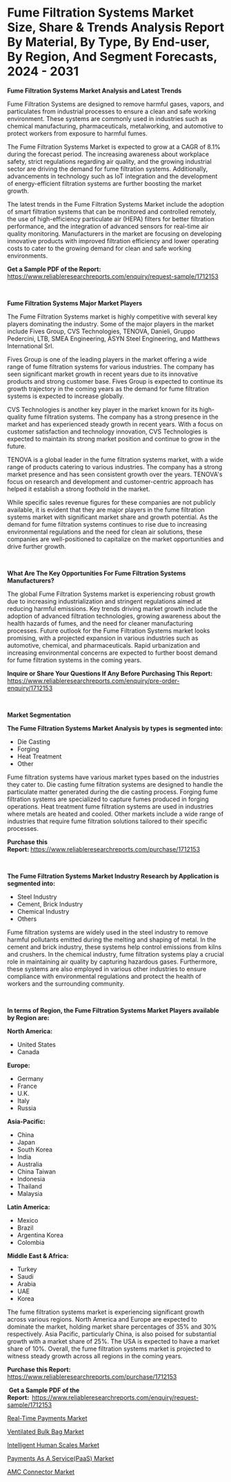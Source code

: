 <p><h1>Fume Filtration Systems Market Size, Share & Trends Analysis Report By Material, By Type, By End-user, By Region, And Segment Forecasts, 2024 - 2031</h1></p><p><strong>Fume Filtration Systems Market Analysis and Latest Trends</strong></p>
<p><p>Fume Filtration Systems are designed to remove harmful gases, vapors, and particulates from industrial processes to ensure a clean and safe working environment. These systems are commonly used in industries such as chemical manufacturing, pharmaceuticals, metalworking, and automotive to protect workers from exposure to harmful fumes. </p><p>The Fume Filtration Systems Market is expected to grow at a CAGR of 8.1% during the forecast period. The increasing awareness about workplace safety, strict regulations regarding air quality, and the growing industrial sector are driving the demand for fume filtration systems. Additionally, advancements in technology such as IoT integration and the development of energy-efficient filtration systems are further boosting the market growth.</p><p>The latest trends in the Fume Filtration Systems Market include the adoption of smart filtration systems that can be monitored and controlled remotely, the use of high-efficiency particulate air (HEPA) filters for better filtration performance, and the integration of advanced sensors for real-time air quality monitoring. Manufacturers in the market are focusing on developing innovative products with improved filtration efficiency and lower operating costs to cater to the growing demand for clean and safe working environments.</p></p>
<p><strong>Get a Sample PDF of the Report:&nbsp;</strong> <a href="https://www.reliableresearchreports.com/enquiry/request-sample/1712153">https://www.reliableresearchreports.com/enquiry/request-sample/1712153</a></p>
<p>&nbsp;</p>
<p><strong>Fume Filtration Systems Major Market Players</strong></p>
<p><p>The Fume Filtration Systems market is highly competitive with several key players dominating the industry. Some of the major players in the market include Fives Group, CVS Technologies, TENOVA, Danieli, Gruppo Pedercini, LTB, SMEA Engineering, ASYN Steel Engineering, and Matthews International Srl.</p><p>Fives Group is one of the leading players in the market offering a wide range of fume filtration systems for various industries. The company has seen significant market growth in recent years due to its innovative products and strong customer base. Fives Group is expected to continue its growth trajectory in the coming years as the demand for fume filtration systems is expected to increase globally.</p><p>CVS Technologies is another key player in the market known for its high-quality fume filtration systems. The company has a strong presence in the market and has experienced steady growth in recent years. With a focus on customer satisfaction and technology innovation, CVS Technologies is expected to maintain its strong market position and continue to grow in the future.</p><p>TENOVA is a global leader in the fume filtration systems market, with a wide range of products catering to various industries. The company has a strong market presence and has seen consistent growth over the years. TENOVA's focus on research and development and customer-centric approach has helped it establish a strong foothold in the market.</p><p>While specific sales revenue figures for these companies are not publicly available, it is evident that they are major players in the fume filtration systems market with significant market share and growth potential. As the demand for fume filtration systems continues to rise due to increasing environmental regulations and the need for clean air solutions, these companies are well-positioned to capitalize on the market opportunities and drive further growth.</p></p>
<p>&nbsp;</p>
<p><strong>What Are The Key Opportunities For Fume Filtration Systems Manufacturers?</strong></p>
<p><p>The global Fume Filtration Systems market is experiencing robust growth due to increasing industrialization and stringent regulations aimed at reducing harmful emissions. Key trends driving market growth include the adoption of advanced filtration technologies, growing awareness about the health hazards of fumes, and the need for cleaner manufacturing processes. Future outlook for the Fume Filtration Systems market looks promising, with a projected expansion in various industries such as automotive, chemical, and pharmaceuticals. Rapid urbanization and increasing environmental concerns are expected to further boost demand for fume filtration systems in the coming years.</p></p>
<p><strong>Inquire or Share Your Questions If Any Before Purchasing This Report:</strong> <a href="https://www.reliableresearchreports.com/enquiry/pre-order-enquiry/1712153">https://www.reliableresearchreports.com/enquiry/pre-order-enquiry/1712153</a></p>
<p>&nbsp;</p>
<p><strong>Market Segmentation</strong></p>
<p><strong>The Fume Filtration Systems Market Analysis by types is segmented into:</strong></p>
<p><ul><li>Die Casting</li><li>Forging</li><li>Heat Treatment</li><li>Other</li></ul></p>
<p><p>Fume filtration systems have various market types based on the industries they cater to. Die casting fume filtration systems are designed to handle the particulate matter generated during the die casting process. Forging fume filtration systems are specialized to capture fumes produced in forging operations. Heat treatment fume filtration systems are used in industries where metals are heated and cooled. Other markets include a wide range of industries that require fume filtration solutions tailored to their specific processes.</p></p>
<p><strong>Purchase this Report:&nbsp;</strong><a href="https://www.reliableresearchreports.com/purchase/1712153">https://www.reliableresearchreports.com/purchase/1712153</a></p>
<p>&nbsp;</p>
<p><strong>The Fume Filtration Systems Market Industry Research by Application is segmented into:</strong></p>
<p><ul><li>Steel Industry</li><li>Cement, Brick Industry</li><li>Chemical Industry</li><li>Others</li></ul></p>
<p><p>Fume filtration systems are widely used in the steel industry to remove harmful pollutants emitted during the melting and shaping of metal. In the cement and brick industry, these systems help control emissions from kilns and crushers. In the chemical industry, fume filtration systems play a crucial role in maintaining air quality by capturing hazardous gases. Furthermore, these systems are also employed in various other industries to ensure compliance with environmental regulations and protect the health of workers and the surrounding community.</p></p>
<p>&nbsp;</p>
<p><strong>In terms of Region, the Fume Filtration Systems Market Players available by Region are:</strong></p>
<p>
    <p> <strong> North America: </strong>
        <ul>
            <li>United States</li>
            <li>Canada</li>
        </ul>
        </p> 
    <p> <strong> Europe: </strong>
        <ul>
            <li>Germany</li>
            <li>France</li>
            <li>U.K.</li>
            <li>Italy</li>
            <li>Russia</li>
        </ul>
        </p> 
    <p> <strong> Asia-Pacific: </strong>
        <ul>
            <li>China</li>
            <li>Japan</li>
            <li>South Korea</li>
            <li>India</li>
            <li>Australia</li>
            <li>China Taiwan</li>
            <li>Indonesia</li>
            <li>Thailand</li>
            <li>Malaysia</li>
        </ul>
        </p> 
    <p> <strong> Latin America: </strong>
        <ul>
            <li>Mexico</li>
            <li>Brazil</li>
            <li>Argentina Korea</li>
            <li>Colombia</li>
        </ul>
        </p> 
    <p> <strong> Middle East & Africa: </strong>
        <ul>
            <li>Turkey</li>
            <li>Saudi</li>
            <li>Arabia</li>
            <li>UAE</li>
            <li>Korea</li>
        </ul>
    </p>
    </p>
<p><p>The fume filtration systems market is experiencing significant growth across various regions. North America and Europe are expected to dominate the market, holding market share percentages of 35% and 30% respectively. Asia Pacific, particularly China, is also poised for substantial growth with a market share of 25%. The USA is expected to have a market share of 10%. Overall, the fume filtration systems market is projected to witness steady growth across all regions in the coming years.</p></p>
<p><strong>Purchase this Report: </strong><a href="https://www.reliableresearchreports.com/purchase/1712153">https://www.reliableresearchreports.com/purchase/1712153</a></p>
<p>&nbsp;<strong>Get a Sample PDF of the Report:&nbsp;&nbsp;</strong><a href="https://www.reliableresearchreports.com/enquiry/request-sample/1712153">https://www.reliableresearchreports.com/enquiry/request-sample/1712153</a></p>
<p><strong></strong></p>
<p><p><a href="https://github.com/lataunyatinikmelvin59ilbd0dv/Market-Research-Report-List-1/blob/main/real-time-payments-market.md">Real-Time Payments Market</a></p><p><a href="https://github.com/luckyshygirl/Market-Research-Report-List-3/blob/main/ventilated-bulk-bag-market.md">Ventilated Bulk Bag Market</a></p><p><a href="https://github.com/pgtimber/Market-Research-Report-List-1/blob/main/intelligent-human-scales-market.md">Intelligent Human Scales Market</a></p><p><a href="https://github.com/JameTravis/Market-Research-Report-List-3/blob/main/payments-as-a-servicepaas-market.md">Payments As A Service(PaaS) Market</a></p><p><a href="https://github.com/vimar16th/Market-Research-Report-List-3/blob/main/amc-connector-market.md">AMC Connector Market</a></p></p>